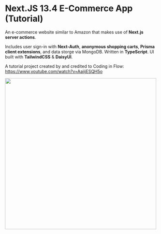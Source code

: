 # Next.JS 13.4 E-Commerce App (Tutorial)

An e-commerce website similar to Amazon that makes use of **Next.js server actions**.

Includes user sign-in with **Next-Auth**, **anonymous shopping carts**, **Prisma client extensions**, and data storge via MongoDB. Written in **TypeScript**. UI built with **TailwindCSS** & **DaisyUI**.

A tutorial project created by and credited to Coding in Flow: https://www.youtube.com/watch?v=AaiijESQH5o

<img src="src/app/assets/Demo.gif" width="500">
